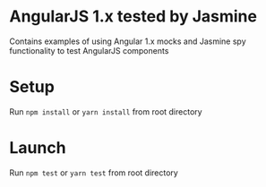 # AngularJS 1.x tested by Jasmine
Contains examples of using Angular 1.x mocks and Jasmine spy functionality to test AngularJS components

# Setup
Run `npm install` or `yarn install` from root directory

# Launch
Run `npm test` or `yarn test` from root directory